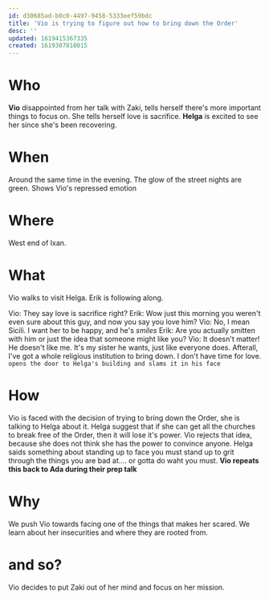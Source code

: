 ```yaml
---
id: d30685ad-b0c0-4497-9458-5333eef59bdc
title: 'Vio is trying to figure out how to bring down the Order'
desc: ''
updated: 1619415367335
created: 1619307810015
---
```

# Who
**Vio** disappointed from her talk with Zaki, tells herself there's more important things to focus on.
She tells herself love is sacrifice.
**Helga** is excited to see her since she's been recovering.

# When
Around the same time in the evening. The glow of the street nights are green. Shows Vio's repressed emotion

# Where
West end of Ixan.

# What
Vio walks to visit Helga. Erik is following along.

Vio: They say love is sacrifice right?
Erik: Wow just this morning you weren't even sure about this guy, and now you say you love him?
Vio: No, I mean Sicili. I want her to be happy, and he's *smiles*
Erik: Are you actually smitten with him or just the idea that someone might like you?
Vio: It doesn't matter! He doesn't like me. It's my sister he wants, just like everyone does.
Afterall, I've got a whole religious institution to bring down. I don't have time for love. `opens the door to Helga's building and slams it in his face`

# How
Vio is faced with the decision of trying to bring down the Order, she is talking to Helga about it.
Helga suggest that if she can get all the churches to break free of the Order, then it will lose it's power. Vio rejects that idea, because she does not think she has the power to convince anyone.
Helga saids something about standing up to face you must stand up to grit through the things you are bad at.... or gotta do waht you must. **Vio repeats this back to Ada during their prep talk**

# Why
We push Vio towards facing one of the things that makes her scared. We learn about her insecurities and where they are rooted from.

# and so?
Vio decides to put Zaki out of her mind and focus on her mission.